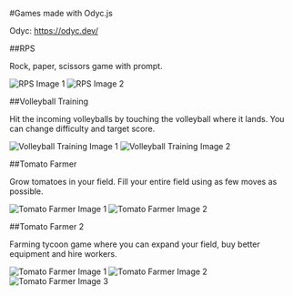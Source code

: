 #Games made with Odyc.js

Odyc: https://odyc.dev/

##RPS

Rock, paper, scissors game with prompt.

![RPS Image 1](/images/rps/1.PNG)
![RPS Image 2](/images/rps/2.PNG)

##Volleyball Training

Hit the incoming volleyballs by touching the volleyball where it lands. You can change difficulty and target score.

![Volleyball Training Image 1](/images/volleyball-training/1.PNG)
![Volleyball Training Image 2](/images/volleyball-training/2.PNG)

##Tomato Farmer

Grow tomatoes in your field. Fill your entire field using as few moves as possible.

![Tomato Farmer Image 1](/images/tomato-farmer/1.PNG)
![Tomato Farmer Image 2](/images/tomato-farmer/2.PNG)

##Tomato Farmer 2

Farming tycoon game where you can expand your field, buy better equipment and hire workers.

![Tomato Farmer Image 1](/images/tomato-farmer-2/1.PNG)
![Tomato Farmer Image 2](/images/tomato-farmer-2/2.PNG)
![Tomato Farmer Image 3](/images/tomato-farmer-2/3.PNG)